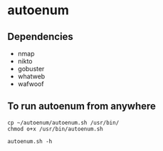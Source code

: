 # autoenum

## Dependencies
* nmap
* nikto
* gobuster
* whatweb
* wafwoof

## To run autoenum from anywhere
```
cp ~/autoenum/autoenum.sh /usr/bin/
chmod o+x /usr/bin/autoenum.sh

autoenum.sh -h
```
